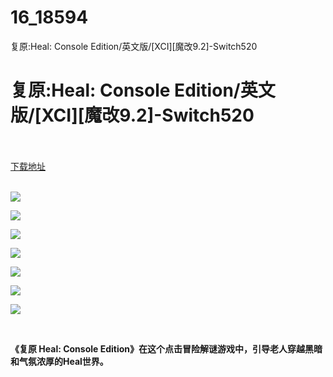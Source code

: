 # 16_18594
复原:Heal: Console Edition/英文版/[XCI][魔改9.2]-Switch520
# 复原:Heal: Console Edition/英文版/[XCI][魔改9.2]-Switch520
 <br/></br>
[下载地址](https://www.switch520.cc/article/18594 "下载地址")
<br/></br>

<p><img src="https://www.switch520.cc/muke_img/upload_art_editor_20210611-1_85694a12bbf7f278bc60a7b162829ea8.jpg"></p>
<p><img src="https://www.switch520.cc/muke_img/upload_art_editor_20210611-1_ff6215caf5593936f4af7cd447fbd353.jpg"></p>
<p><img src="https://www.switch520.cc/muke_img/upload_art_editor_20210611-1_e5897f49e4aa4f27400eb3f81fcbe973.jpg"></p>
<p><img src="https://www.switch520.cc/muke_img/upload_art_editor_20210611-1_90bd306bd5f2285f9ec5be1a751b7d1c.jpg"></p>
<p><img src="https://www.switch520.cc/muke_img/upload_art_editor_20210611-1_d644a59c7cc04ac13716171db3cfd29a.jpg"></p>
<p><img src="https://www.switch520.cc/muke_img/upload_art_editor_20210611-1_ce9402bf2cb56a7585d17ab98f116d66.jpg"></p>
<p><img src="https://www.switch520.cc/muke_img/upload_art_editor_20210611-1_45ef3af9feef8376a5c620692c1b06da.jpg"></p>
<p>&nbsp;</p>
<p><strong> 《复原 Heal: Console Edition》在这个点击冒险解谜游戏中，引导老人穿越黑暗和气氛浓厚的Heal世界。</strong></p>
<p><strong>&nbsp;</strong></p>
